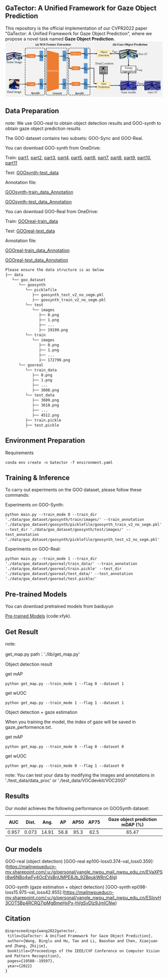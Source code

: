 ## GaTector: A Unified Framework for Gaze Object Prediction
This repository is the official implementation of our CVPR2022 paper "GaTector: A Unified Framework for Gaze Object Prediction", where we propose a novel task named **Gaze Object Prediction**.
![Illustrating the architecture of the proposed GaTector](./figs/framework.png)

## Data Preparation
note:
We use GOO-real to obtain object detection results and GOO-synth to obtain gaze object prediction results

The GOO dataset contains two subsets: GOO-Sync and GOO-Real. 

You can download GOO-synth from OneDrive:

Train:
[part1](https://mailnwpueducn-my.sharepoint.com/:u:/g/personal/yangle_nwpu_mail_nwpu_edu_cn/ESk3KTXgDSFMmVcBW_EMAssBvxBf-eBSMK39g8yqFlRVgA?e=dSIXsd),
[part2](https://mailnwpueducn-my.sharepoint.com/:u:/g/personal/yangle_nwpu_mail_nwpu_edu_cn/EVoQzdFRQ85Bok0tmVpPLLcBk-adZBEcuRa-xp20sxVICw?e=hq5bwi),
[part3](https://mailnwpueducn-my.sharepoint.com/:u:/g/personal/yangle_nwpu_mail_nwpu_edu_cn/EUHIrsNLq_pHm2s7E8V9O5IBWBmvf5qI9jFue7wYOVNhyw?e=GYbTaW),
[part4](https://mailnwpueducn-my.sharepoint.com/:u:/g/personal/yangle_nwpu_mail_nwpu_edu_cn/EVTOQM6kkFJJm5v_h7K8r88BF2RlXa76DfE88v3rJkw70Q?e=NPuBzO),
[part5](https://mailnwpueducn-my.sharepoint.com/:u:/g/personal/yangle_nwpu_mail_nwpu_edu_cn/ESLLYmaimxlIgCW4Hy_Q9LMBrMS6ouPsAwWDYf7kUStElA?e=bKvZYd),
[part6](https://mailnwpueducn-my.sharepoint.com/:u:/g/personal/yangle_nwpu_mail_nwpu_edu_cn/ETevP-Nko6BAjBTidy-YsIYB8_145u7SeISKYtIr4AqKVg?e=0o9GOq),
[part7](https://mailnwpueducn-my.sharepoint.com/:u:/g/personal/yangle_nwpu_mail_nwpu_edu_cn/EUhglUujYbFIqYEOSgp5R5kBVZqvz0a4GdGogqlXXm1JAA?e=30ysd6),
[part8](https://mailnwpueducn-my.sharepoint.com/:u:/g/personal/yangle_nwpu_mail_nwpu_edu_cn/EY5AI0TLdrtMkN_pqV3FOzABtSPlnDOcjNT7QMEtDC5iXg?e=zI13Cp),
[part9](https://mailnwpueducn-my.sharepoint.com/:u:/g/personal/yangle_nwpu_mail_nwpu_edu_cn/EXHwQT0GRStFqSML6s8uW6kBLuFF8VjTf_opBg_ivtbUBQ?e=e0Agrv),
[part10](https://mailnwpueducn-my.sharepoint.com/:u:/g/personal/yangle_nwpu_mail_nwpu_edu_cn/EZ1LC_GF9a9EtUnofjLUtW4Bhb_-dg2bSgx6UYGS1piLrA?e=yawdDf),
[part11](https://mailnwpueducn-my.sharepoint.com/:u:/g/personal/yangle_nwpu_mail_nwpu_edu_cn/ERLtx5hBM5tLtUPAjs2yvYgBQ8CrEW4S8zd9HKzow7jX2w?e=BTCvl6)



Test:
[GOOsynth-test_data](https://mailnwpueducn-my.sharepoint.com/:u:/g/personal/yangle_nwpu_mail_nwpu_edu_cn/EQ5DC43-aYVOt3-Jmy5ZIscBFd0yGvVeyiWOoHLFwZsJ4Q)

Annotation file:

[GOOsynth-train_data_Annotation](https://mailnwpueducn-my.sharepoint.com/:u:/g/personal/yangle_nwpu_mail_nwpu_edu_cn/ET6h-STtBiVIn7jpwOP8bzEB__u-FEmwT8wXLKtTUw865g)

[GOOsynth-test_data_Annotation](https://mailnwpueducn-my.sharepoint.com/:u:/g/personal/yangle_nwpu_mail_nwpu_edu_cn/EW3HgRNFGPVHmaoYeFwhY1gB8UxwdEWSr55UwDaxwYvp1w)

You can download GOO-Real from OneDrive:

Train:
[GOOreal-train_data](https://mailnwpueducn-my.sharepoint.com/:u:/g/personal/yangle_nwpu_mail_nwpu_edu_cn/ETjRM4To-QxNtp9a4hMTTVwBAfBJ8e6Hs7TNv5RzsJgj2w)

Test:
[GOOreal-test_data](https://mailnwpueducn-my.sharepoint.com/:u:/g/personal/yangle_nwpu_mail_nwpu_edu_cn/EXlBBBnd2khPk7S0_FKKGtQBCoIKoHSu7SmpdpxTAICpdw)

Annotation file:

[GOOreal-train_data_Annotation](https://mailnwpueducn-my.sharepoint.com/:u:/g/personal/yangle_nwpu_mail_nwpu_edu_cn/EZEpAPUtWSlGoS7DOwuV1G8BvhYuWZL_NLwqkDJe3sZ7JQ)

[GOOreal-test_data_Annotation](https://mailnwpueducn-my.sharepoint.com/:u:/g/personal/yangle_nwpu_mail_nwpu_edu_cn/EfCtqSoZxnxEgPKwB_IfmfcBvap1R8d3o8wjxUY6tPr0fw)

~~~~
Please ensure the data structure is as below
├── data
   └── goo_dataset
      └── goosynth
         └── picklefile
            ├── goosynth_test_v2_no_segm.pkl
            ├── goosynth_train_v2_no_segm.pkl
         └── test
            └── images
               ├── 0.png
               ├── 1.png
               ├── ...
               ├── 19199.png
         └── train
            └── images
               ├── 0.png
               ├── 1.png
               ├── ...
               ├── 172799.png
      └── gooreal
         └── train_data
            ├── 0.png
            ├── 1.png
            ├── ...
            ├── 3608.png
         └── test_data
            ├── 3609.png
            ├── 3610.png
            ├── ...
            ├── 4512.png
         ├── train.pickle
         ├── test.pickle

~~~~

## Environment Preparation
Requirements

```
conda env create -n Gatector -f environment.yaml
```

## Training & Inference

To carry out experiments on the GOO dataset, please follow these commands:

Experiments on GOO-Synth:
```train
python main.py --train_mode 0 --train_dir './data/goo_dataset/goosynth/train/images/' --train_annotation './data/goo_dataset/goosynth/picklefile/goosynth_train_v2_no_segm.pkl' --test_dir './data/goo_dataset/goosynth/test/images/' --test_annotation './data/goo_dataset/goosynth/picklefile/goosynth_test_v2_no_segm.pkl'
```
Experiments on GOO-Real:
```train
python main.py --train_mode 1 --train_dir './data/goo_dataset/gooreal/train_data/' --train_annotation './data/goo_dataset/gooreal/train.pickle' --test_dir './data/goo_dataset/gooreal/test_data/' --test_annotation './data/goo_dataset/gooreal/test.pickle/'
```

## Pre-trained Models
You can download pretrained models from baiduyun

[Pre-trained Models](https://pan.baidu.com/s/1KxVGSS8MXhEwyEH5wAPPsw) (code:xfyk). 

## Get Result
note:

get_map.py path：'./lib/get_map.py'

Object detection result

get mAP
```
python get_map.py --train_mode 1 --flag 0 --dataset 1
```
get wUOC
```
python get_map.py --train_mode 1 --flag 1 --dataset 1
```

Object detection + gaze estimation 

When you training the model, the index of gaze will be saved in gaze_performence.txt. 

get mAP
```
python get_map.py --train_mode 0 --flag 0 --dataset 0
```
get wUOC
```
python get_map.py --train_mode 0 --flag 1 --dataset 0
```
note:
You can test your data by modifying the images and annotations in './test_data/data_proc' or './test_data/VOCdevkit/VOC2007'

## Results

Our model achieves the following performance on GOOSynth dataset:

|  AUC  | Dist. | Ang.  |  AP  | AP50 | AP75 | Gaze object prediction mDAP (%) |
| :---: | :---: | :---: | :--: | :--: | :--: | :-----------------------------: |
| 0.957 | 0.073 | 14.91 | 56.8 | 95.3 | 62.5 |              65.47               |

## Our models

GOO-real (object detection)
[GOO-real ep100-loss0.374-val_loss0.359]:(https://mailnwpueducn-my.sharepoint.com/:u:/g/personal/yangle_nwpu_mail_nwpu_edu_cn/EVaXPSr8w6NBo4wFy4OcEVsBnUMPE8Jb_92BpukWRnC4lg)

GOO-synth (gaze estimation + object detection)
[GOO-synth ep098-loss15.975-val_loss42.955]:(https://mailnwpueducn-my.sharepoint.com/:u:/g/personal/yangle_nwpu_mail_nwpu_edu_cn/ESIoyH3COT5Bp4RCRQ7ipMgBmeHxPx-hVgSvDIz9JmICNw)

## Citation

```
@inproceedings{wang2022gatector,
 title={GaTector: A Unified Framework for Gaze Object Prediction},
 author={Wang, Binglu and Hu, Tao and Li, Baoshan and Chen, Xiaojuan and Zhang, Zhijie},
 booktitle={Proceedings of the IEEE/CVF Conference on Computer Vision and Pattern Recognition},
 pages={19588--19597},
 year={2022}
}
```
